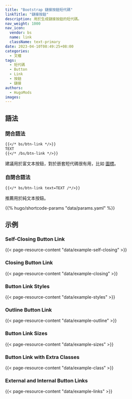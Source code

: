 ```yaml
---
title: "Bootstrap 鏈接按鈕短代碼"
linkTitle: "鏈接按鈕"
description: 用於生成鏈接按鈕的短代碼。
nav_weight: 1000
nav_icon:
  vendor: bs
  name: link
  className: text-primary
date: 2023-04-10T08:49:25+08:00
categories:
  - 文檔
tags:
  - 短代碼
  - Button
  - Link
  - 按鈕
  - 鏈接
authors:
  - HugoMods
images:
---
```


## 語法

### 閉合語法

```markdown
{{</* bs/btn-link */>}}
TEXT
{{</* /bs/btn-link */>}}
```

建議用於富文本按鈕，對於嵌套短代碼很有用，比如 [圖標](https://zh-hans.icons.hugomods.com/docs/usages#use-icons-via-shortcode)。

### 自閉合語法

```markdown
{{</* bs/btn-link text=TEXT /*/>}}
```

推薦用於純文本按鈕。

{{% hugo/shortcode-params "data/params.yaml" %}}

## 示例

### Self-Closing Button Link

{{< page-resource-content "data/example-self-closing" >}}

### Closing Button Link

{{< page-resource-content "data/example-closing" >}}

### Button Link Styles

{{< page-resource-content "data/example-styles" >}}

### Outline Button Link

{{< page-resource-content "data/example-outline" >}}

### Button Link Sizes

{{< page-resource-content "data/example-sizes" >}}

### Button Link with Extra Classes

{{< page-resource-content "data/example-class" >}}

### External and Internal Button Links

{{< page-resource-content "data/example-links" >}}
